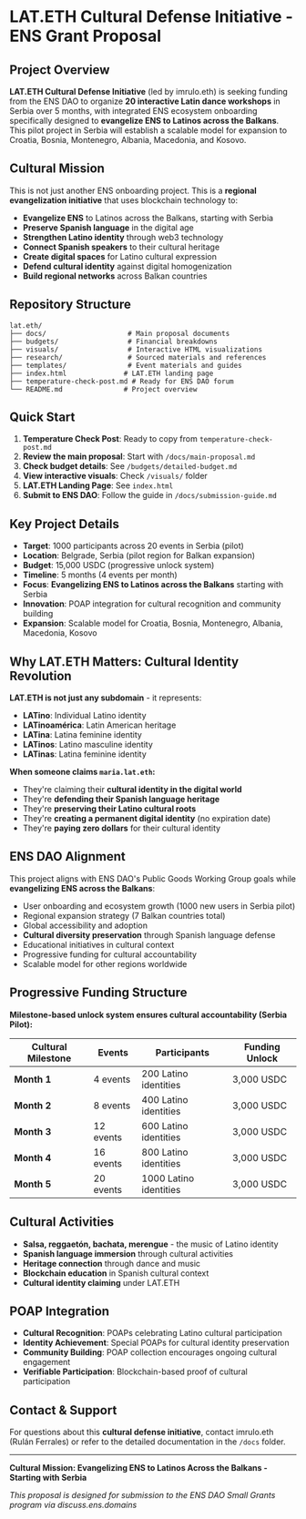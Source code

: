 # LAT.ETH Cultural Defense Initiative - ENS Grant Proposal

## Project Overview
**LAT.ETH Cultural Defense Initiative** (led by imrulo.eth) is seeking funding from the ENS DAO to organize **20 interactive Latin dance workshops** in Serbia over 5 months, with integrated ENS ecosystem onboarding specifically designed to **evangelize ENS to Latinos across the Balkans**. This pilot project in Serbia will establish a scalable model for expansion to Croatia, Bosnia, Montenegro, Albania, Macedonia, and Kosovo.

## Cultural Mission
This is not just another ENS onboarding project. This is a **regional evangelization initiative** that uses blockchain technology to:
- **Evangelize ENS** to Latinos across the Balkans, starting with Serbia
- **Preserve Spanish language** in the digital age
- **Strengthen Latino identity** through web3 technology
- **Connect Spanish speakers** to their cultural heritage
- **Create digital spaces** for Latino cultural expression
- **Defend cultural identity** against digital homogenization
- **Build regional networks** across Balkan countries

## Repository Structure
```
lat.eth/
├── docs/                    # Main proposal documents
├── budgets/                 # Financial breakdowns
├── visuals/                 # Interactive HTML visualizations
├── research/                # Sourced materials and references
├── templates/               # Event materials and guides
├── index.html              # LAT.ETH landing page
├── temperature-check-post.md # Ready for ENS DAO forum
└── README.md               # Project overview
```

## Quick Start
1. **Temperature Check Post**: Ready to copy from `temperature-check-post.md`
2. **Review the main proposal**: Start with `/docs/main-proposal.md`
3. **Check budget details**: See `/budgets/detailed-budget.md`
4. **View interactive visuals**: Check `/visuals/` folder
5. **LAT.ETH Landing Page**: See `index.html`
6. **Submit to ENS DAO**: Follow the guide in `/docs/submission-guide.md`

## Key Project Details
- **Target**: 1000 participants across 20 events in Serbia (pilot)
- **Location**: Belgrade, Serbia (pilot region for Balkan expansion)
- **Budget**: 15,000 USDC (progressive unlock system)
- **Timeline**: 5 months (4 events per month)
- **Focus**: **Evangelizing ENS to Latinos across the Balkans** starting with Serbia
- **Innovation**: POAP integration for cultural recognition and community building
- **Expansion**: Scalable model for Croatia, Bosnia, Montenegro, Albania, Macedonia, Kosovo

## Why LAT.ETH Matters: Cultural Identity Revolution

**LAT.ETH is not just any subdomain** - it represents:
- **LATino**: Individual Latino identity
- **LATinoamérica**: Latin American heritage  
- **LATina**: Latina feminine identity
- **LATinos**: Latino masculine identity
- **LATinas**: Latina feminine identity

**When someone claims `maria.lat.eth`:**
- They're claiming their **cultural identity in the digital world**
- They're **defending their Spanish language heritage**
- They're **preserving their Latino cultural roots**
- They're **creating a permanent digital identity** (no expiration date)
- They're **paying zero dollars** for their cultural identity

## ENS DAO Alignment
This project aligns with ENS DAO's Public Goods Working Group goals while **evangelizing ENS across the Balkans**:
- User onboarding and ecosystem growth (1000 new users in Serbia pilot)
- Regional expansion strategy (7 Balkan countries total)
- Global accessibility and adoption
- **Cultural diversity preservation** through Spanish language defense
- Educational initiatives in cultural context
- Progressive funding for cultural accountability
- Scalable model for other regions worldwide

## Progressive Funding Structure
**Milestone-based unlock system ensures cultural accountability (Serbia Pilot):**

| Cultural Milestone | Events | Participants | Funding Unlock |
|-------------------|--------|--------------|----------------|
| **Month 1** | 4 events | 200 Latino identities | 3,000 USDC |
| **Month 2** | 8 events | 400 Latino identities | 3,000 USDC |
| **Month 3** | 12 events | 600 Latino identities | 3,000 USDC |
| **Month 4** | 16 events | 800 Latino identities | 3,000 USDC |
| **Month 5** | 20 events | 1000 Latino identities | 3,000 USDC |

## Cultural Activities
- **Salsa, reggaetón, bachata, merengue** - the music of Latino identity
- **Spanish language immersion** through cultural activities
- **Heritage connection** through dance and music
- **Blockchain education** in Spanish cultural context
- **Cultural identity claiming** under LAT.ETH

## POAP Integration
- **Cultural Recognition**: POAPs celebrating Latino cultural participation
- **Identity Achievement**: Special POAPs for cultural identity preservation
- **Community Building**: POAP collection encourages ongoing cultural engagement
- **Verifiable Participation**: Blockchain-based proof of cultural participation

## Contact & Support
For questions about this **cultural defense initiative**, contact imrulo.eth (Rulán Ferrales) or refer to the detailed documentation in the `/docs` folder.

---
**Cultural Mission: Evangelizing ENS to Latinos Across the Balkans - Starting with Serbia**

*This proposal is designed for submission to the ENS DAO Small Grants program via discuss.ens.domains*